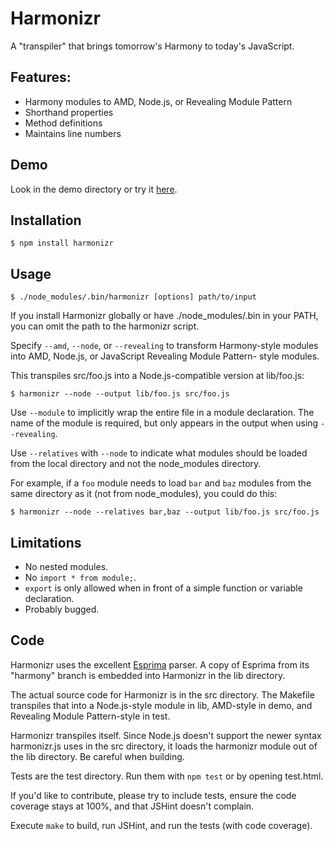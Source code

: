 # Harmonizr

A "transpiler" that brings tomorrow's Harmony to today's JavaScript.

## Features:

  - Harmony modules to AMD, Node.js, or Revealing Module Pattern
  - Shorthand properties
  - Method definitions
  - Maintains line numbers

## Demo

Look in the demo directory or try it
[here](http://jdiamond.github.com/harmonizr/demo/demo.html).

## Installation

    $ npm install harmonizr

## Usage

    $ ./node_modules/.bin/harmonizr [options] path/to/input

If you install Harmonizr globally or have ./node_modules/.bin in your
PATH, you can omit the path to the harmonizr script.

Specify `--amd`, `--node`, or `--revealing` to transform Harmony-style
modules into AMD, Node.js, or JavaScript Revealing Module Pattern-
style modules.

This transpiles src/foo.js into a Node.js-compatible version at
lib/foo.js:

    $ harmonizr --node --output lib/foo.js src/foo.js

Use `--module` to implicitly wrap the entire file in a module
declaration. The name of the module is required, but only appears in
the output when using `--revealing`.

Use `--relatives` with `--node` to indicate what modules should be
loaded from the local directory and not the node_modules directory.

For example, if a `foo` module needs to load `bar` and `baz` modules
from the same directory as it (not from node_modules), you could do
this:

    $ harmonizr --node --relatives bar,baz --output lib/foo.js src/foo.js

## Limitations

  - No nested modules.
  - No `import * from module;`.
  - `export` is only allowed when in front of a simple function or
    variable declaration.
  - Probably bugged.

## Code

Harmonizr uses the excellent [Esprima](http://esprima.org/) parser. A
copy of Esprima from its "harmony" branch is embedded into Harmonizr in
the lib directory.

The actual source code for Harmonizr is in the src directory. The
Makefile transpiles that into a Node.js-style module in lib, AMD-style
in demo, and Revealing Module Pattern-style in test.

Harmonizr transpiles itself. Since Node.js doesn't support the newer
syntax harmonizr.js uses in the src directory, it loads the
harmonizr module out of the lib directory. Be careful when building.

Tests are the test directory. Run them with `npm test` or by opening
test.html.

If you'd like to contribute, please try to include tests, ensure the
code coverage stays at 100%, and that JSHint doesn't complain.

Execute `make` to build, run JSHint, and run the tests (with code
coverage).
